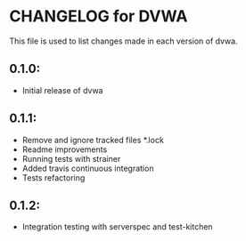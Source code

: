 # CHANGELOG for DVWA

This file is used to list changes made in each version of dvwa.

## 0.1.0:

* Initial release of dvwa

## 0.1.1:

* Remove and ignore tracked files *.lock
* Readme improvements
* Running tests with strainer
* Added travis continuous integration
* Tests refactoring

## 0.1.2:

* Integration testing with serverspec and test-kitchen
